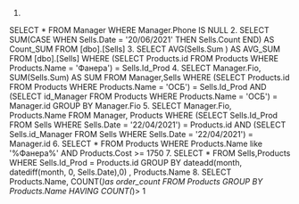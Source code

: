 1.
SELECT *
 FROM Manager
 WHERE Manager.Phone IS NULL
2.
SELECT SUM(CASE WHEN Sells.Date = '20/06/2021' THEN Sells.Count END) AS Count_SUM
  FROM [dbo].[Sells]
3.
SELECT AVG(Sells.Sum ) AS AVG_SUM
  FROM [dbo].[Sells]
  WHERE (SELECT Products.id FROM Products WHERE Products.Name = 'Фанера') = Sells.Id_Prod
4.
SELECT Manager.Fio,  SUM(Sells.Sum) AS SUM
 FROM Manager,Sells
 WHERE (SELECT Products.id FROM Products WHERE Products.Name = 'ОСБ') = Sells.Id_Prod AND
 (SELECT id_Manager FROM Products WHERE Products.Name = 'ОСБ') = Manager.id
 GROUP BY Manager.Fio
5.
SELECT Manager.Fio, Products.Name
 FROM Manager, Products
 WHERE (SELECT Sells.Id_Prod FROM Sells WHERE Sells.Date = '22/04/2021') = Products.id AND
 (SELECT Sells.id_Manager FROM Sells WHERE Sells.Date = '22/04/2021') = Manager.id
6.
SELECT * FROM Products
 WHERE Products.Name like '%Фанера%' AND 
 Products.Cost >= 1750
7.
SELECT *
FROM Sells,Products
WHERE Sells.Id_Prod = Products.id
GROUP BY dateadd(month, datediff(month, 0, Sells.Date),0) , Products.Name
8.
SELECT Products.Name,  COUNT(*)as order_count
FROM Products
GROUP BY Products.Name HAVING COUNT(*)> 1

